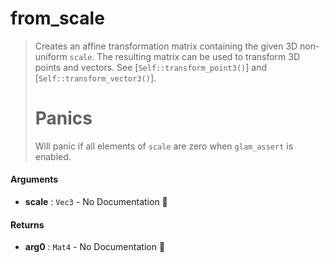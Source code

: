 # from\_scale

>  Creates an affine transformation matrix containing the given 3D non-uniform `scale`.
>  The resulting matrix can be used to transform 3D points and vectors. See
>  [`Self::transform_point3()`] and [`Self::transform_vector3()`].
>  # Panics
>  Will panic if all elements of `scale` are zero when `glam_assert` is enabled.

#### Arguments

- **scale** : `Vec3` \- No Documentation 🚧

#### Returns

- **arg0** : `Mat4` \- No Documentation 🚧